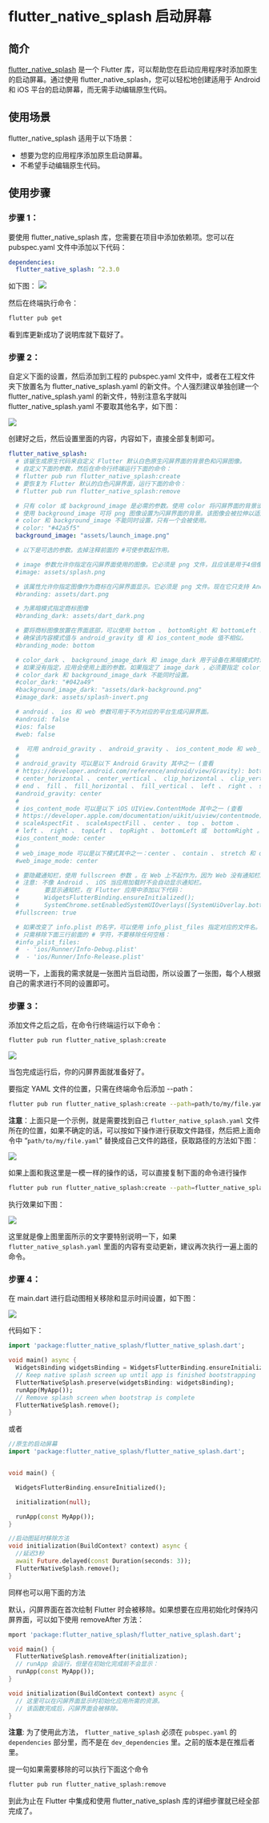 # flutter_native_splash 启动屏幕

## 简介

[flutter_native_splash](https://pub.dev/packages/flutter_native_splash) 是一个 Flutter 库，可以帮助您在启动应用程序时添加原生的启动屏幕。通过使用 flutter_native_splash，您可以轻松地创建适用于 Android 和 iOS 平台的启动屏幕，而无需手动编辑原生代码。

## 使用场景

flutter_native_splash 适用于以下场景：

- 想要为您的应用程序添加原生启动屏幕。
- 不希望手动编辑原生代码。

## 使用步骤

### 步骤 1：

要使用 flutter_native_splash 库，您需要在项目中添加依赖项。您可以在 pubspec.yaml 文件中添加以下代码：

```yaml
dependencies:
  flutter_native_splash: ^2.3.0
```

如下图：
![](https://cdn.jsdelivr.net/gh/raisew/gallery/wedoc/202404011135194.png)

然后在终端执行命令：

```sh
flutter pub get
```

看到库更新成功了说明库就下载好了。

### 步骤 2：

自定义下面的设置，然后添加到工程的 pubspec.yaml 文件中，或者在工程文件夹下放置名为 flutter_native_splash.yaml 的新文件。个人强烈建议单独创建一个 flutter_native_splash.yaml 的新文件，特别注意名字就叫 flutter_native_splash.yaml 不要取其他名字，如下图：

![](https://cdn.jsdelivr.net/gh/raisew/gallery/wedoc/202404011136232.png)

创建好之后，然后设置里面的内容，内容如下，直接全部复制即可。

```yaml
flutter_native_splash:
  # 该锯生成原生代码来自定义 Flutter 默认白色原生闪屏界面的背景色和闪屏图像。
  # 自定义下面的参数，然后在命令行终端运行下面的命令：
  # flutter pub run flutter_native_splash:create
  # 要恢复为 Flutter 默认的白色闪屏界面，运行下面的命令：
  # flutter pub run flutter_native_splash:remove

  # 只有 color 或 background_image 是必需的参数。使用 color 将闪屏界面的背景设置为单色。
  # 使用 background_image 可将 png 图像设置为闪屏界面的背景。该图像会被拉伸以适应应用大小。
  # color 和 background_image 不能同时设置，只有一个会被使用。
  # color: "#42a5f5"
  background_image: "assets/launch_image.png"

  # 以下是可选的参数。去掉注释前面的 #可使参数起作用。

  # image 参数允许你指定在闪屏界面使用的图像。它必须是 png 文件，且应该是用于4倍像素密度的大小。
  #image: assets/splash.png

  # 该属性允许你指定图像作为商标在闪屏界面显示。它必须是 png 文件。现在它只支持 Android 和 iOS 。
  #branding: assets/dart.png

  # 为黑暗模式指定商标图像
  #branding_dark: assets/dart_dark.png

  # 要将商标图像放置在界面底部，可以使用 bottom 、 bottomRight 和 bottomLeft 。如果未指定或者指定了其它值，使用默认值 bottom 。
  # 确保该内容模式值与 android_gravity 值 和 ios_content_mode 值不相似。
  #branding_mode: bottom

  # color_dark 、 background_image_dark 和 image_dark 用于设备在黑暗模式时设置背景色和图像。
  # 如果没有指定，应用会使用上面的参数。如果指定了 image_dark ，必须要指定 color_dark 或 background_image_dark 。
  # color_dark 和 background_image_dark 不能同时设置。
  #color_dark: "#042a49"
  #background_image_dark: "assets/dark-background.png"
  #image_dark: assets/splash-invert.png

  # android 、 ios 和 web 参数可用于不为对应的平台生成闪屏界面。
  #android: false
  #ios: false
  #web: false

  #  可用 android_gravity 、 android_gravity 、 ios_content_mode 和 web_image_mode 来设置闪屏图像的位置。默认是居中。
  #
  # android_gravity 可以是以下 Android Gravity 其中之一 (查看
  # https://developer.android.com/reference/android/view/Gravity): bottom 、 center 、
  # center_horizontal 、 center_vertical 、 clip_horizontal 、 clip_vertical 、
  # end 、 fill 、 fill_horizontal 、 fill_vertical 、 left 、 right 、 start 或 top 。
  #android_gravity: center
  #
  # ios_content_mode 可以是以下 iOS UIView.ContentMode 其中之一 (查看
  # https://developer.apple.com/documentation/uikit/uiview/contentmode): scaleToFill 、
  # scaleAspectFit 、 scaleAspectFill 、 center 、 top 、 bottom 、
  # left 、 right 、 topLeft 、 topRight 、 bottomLeft 或  bottomRight 。
  #ios_content_mode: center
  #
  # web_image_mode 可以是以下模式其中之一：center 、 contain 、 stretch 和 cover 。
  #web_image_mode: center

  # 要隐藏通知栏，使用 fullscreen 参数 。在 Web 上不起作为，因为 Web 没有通知栏。默认是 false 。
  # 注意: 不像 Android 、 iOS 当应用加载时不会自动显示通知栏。
  #       要显示通知栏，在 Flutter 应用中添加以下代码：
  #       WidgetsFlutterBinding.ensureInitialized();
  #       SystemChrome.setEnabledSystemUIOverlays([SystemUiOverlay.bottom, SystemUiOverlay.top]);
  #fullscreen: true

  # 如果改变了 info.plist 的名字，可以使用 info_plist_files 指定对应的文件名。
  # 只需移除下面三行前面的 # 字符，不要移除任何空格：
  #info_plist_files:
  #  - 'ios/Runner/Info-Debug.plist'
  #  - 'ios/Runner/Info-Release.plist'
```

说明一下，上面我的需求就是一张图片当启动图，所以设置了一张图，每个人根据自己的需求进行不同的设置即可。

### 步骤 3：

添加文件之后之后，在命令行终端运行以下命令：

```sh
flutter pub run flutter_native_splash:create
```

![](https://cdn.jsdelivr.net/gh/raisew/gallery/wedoc/202404011137655.png)

当包完成运行后，你的闪屏界面就准备好了。

要指定 YAML 文件的位置，只需在终端命令后添加 --path：

```sh
flutter pub run flutter_native_splash:create --path=path/to/my/file.yaml

```

**注意**：上面只是一个示例，就是需要找到自己 `flutter_native_splash.yaml` 文件所在的位置，如果不确定的话，可以按如下操作进行获取文件路径，然后把上面命令中 “`path/to/my/file.yaml`” 替换成自己文件的路径，获取路径的方法如下图：

![](https://cdn.jsdelivr.net/gh/raisew/gallery/wedoc/202404011138984.png)

如果上面和我这里是一模一样的操作的话，可以直接复制下面的命令进行操作

```sh
flutter pub run flutter_native_splash:create --path=flutter_native_splash.yaml

```

执行效果如下图：

![](https://cdn.jsdelivr.net/gh/raisew/gallery/wedoc/202404011139116.png)

这里就是像上图里面所示的文字要特别说明一下，如果 `flutter_native_splash.yaml` 里面的内容有变动更新，建议再次执行一遍上面的命令。

### 步骤 4：

在 main.dart 进行启动图相关移除和显示时间设置，如下图：

![](https://cdn.jsdelivr.net/gh/raisew/gallery/wedoc/202404011139648.png)

代码如下：

```dart
import 'package:flutter_native_splash/flutter_native_splash.dart';

void main() async {
  WidgetsBinding widgetsBinding = WidgetsFlutterBinding.ensureInitialized();
  // Keep native splash screen up until app is finished bootstrapping
  FlutterNativeSplash.preserve(widgetsBinding: widgetsBinding);
  runApp(MyApp());
  // Remove splash screen when bootstrap is complete
  FlutterNativeSplash.remove();
}
```

或者

```dart
//原生的启动屏幕
import 'package:flutter_native_splash/flutter_native_splash.dart';


void main() {

  WidgetsFlutterBinding.ensureInitialized();

  initialization(null);

  runApp(const MyApp());
}

//启动图延时移除方法
void initialization(BuildContext? context) async {
  //延迟3秒
  await Future.delayed(const Duration(seconds: 3));
  FlutterNativeSplash.remove();
}

```

同样也可以用下面的方法

默认，闪屏界面在首次绘制 Flutter 时会被移除。如果想要在应用初始化时保持闪屏界面，可以如下使用 removeAfter 方法：

```dart
mport 'package:flutter_native_splash/flutter_native_splash.dart';

void main() {
  FlutterNativeSplash.removeAfter(initialization);
  // runApp 会运行，但是在初始化完成前不会显示：
  runApp(const MyApp());
}

void initialization(BuildContext context) async {
  // 这里可以在闪屏界面显示时初始化应用所需的资源。
  // 该函数完成后，闪屏界面会被移除。
}

```

**注意**: 为了使用此方法， `flutter_native_splash` 必须在 `pubspec.yaml` 的 `dependencies` 部分里，而不是在 `dev_dependencies` 里。之前的版本是在推后者里。

提一句如果需要移除的可以执行下面这个命令

```sh
flutter pub run flutter_native_splash:remove
```

到此为止在 Flutter 中集成和使用 flutter_native_splash 库的详细步骤就已经全部完成了。
